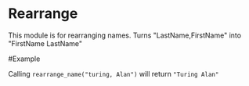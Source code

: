 Rearrange
=========

This module is for rearranging names.
Turns "LastName,FirstName" into "FirstName LastName"

#Example

Calling `rearrange_name("turing, Alan")` will return `"Turing Alan"`


